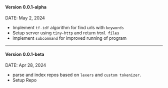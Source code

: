 #### Version 0.0.1-alpha

DATE: May 2, 2024

- Implement `tf-idf` algorithm for find urls with `keywords`
- Setup server using `tiny-http` and return `html files`
- implement `subcommand` for improved running of program

---

#### Version 0.0.1-beta

DATE: Apr 28, 2024

- parse and index repos based on `lexers` and `custom tokenizer`.
- Setup Repo

